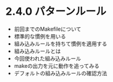 # 2.4.0 パターンルール

* 前回までのMakefileについて
* 標準的な慣例を用いる
* 組み込みルールを持ちて慣例を適用する
* 組み込みルールとは
* 今回使われた組み込みルール
* makeの出力を元に動作を追ってみる
* デフォルトの組み込みルールの確認方法
